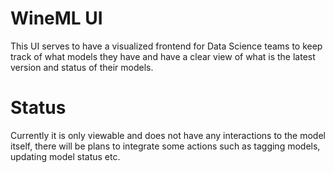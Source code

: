# WineML UI

This UI serves to have a visualized frontend for Data Science teams to keep track of what models they have and have a clear view of what is the latest version and status of their models.

# Status

Currently it is only viewable and does not have any interactions to the model itself, there will be plans to integrate some actions such as tagging models, updating model status etc.
